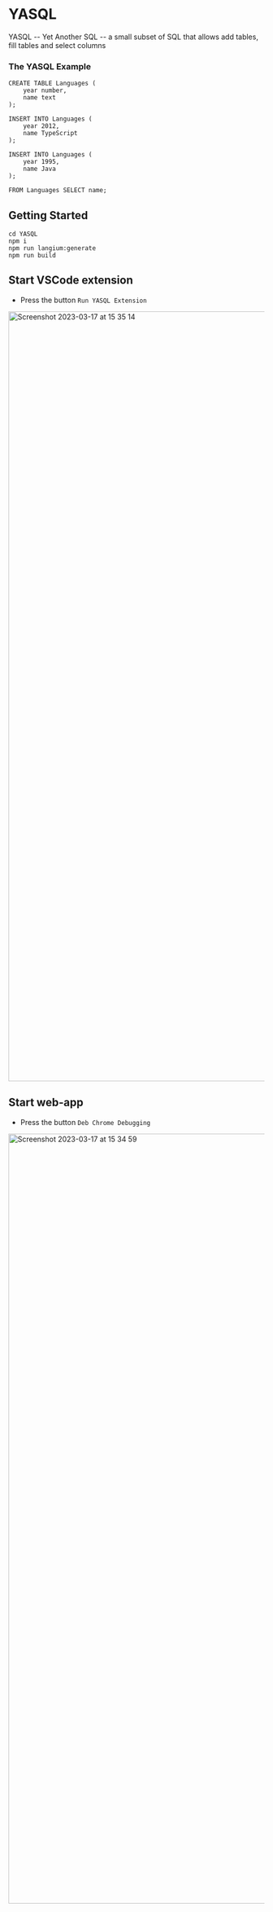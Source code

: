 # YASQL

YASQL -- Yet Another SQL -- a small subset of SQL that allows add tables, fill tables and select columns

### The YASQL Example
```
CREATE TABLE Languages (
    year number,
    name text
);

INSERT INTO Languages (
    year 2012,
    name TypeScript
);

INSERT INTO Languages (
    year 1995,
    name Java
);

FROM Languages SELECT name;
```

## Getting Started
```
cd YASQL
npm i
npm run langium:generate
npm run build
```
## Start VSCode extension
* Press the button `Run YASQL Extension`
<img width="1512" alt="Screenshot 2023-03-17 at 15 35 14" src="https://user-images.githubusercontent.com/15619772/225935392-28e477c6-80d7-4dee-9aec-4a65f1785873.png">

## Start web-app
* Press the button `Deb Chrome Debugging`
<img width="1512" alt="Screenshot 2023-03-17 at 15 34 59" src="https://user-images.githubusercontent.com/15619772/225935507-1d82068d-d222-4514-9fb4-a32dffcf39f1.png">
